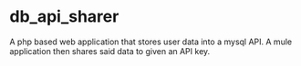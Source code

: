 # db_api_sharer
A php based web application that stores user data into a mysql API. A mule application then shares said data to given an API key.

